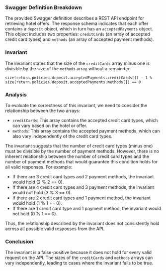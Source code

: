 ### Swagger Definition Breakdown
The provided Swagger definition describes a REST API endpoint for retrieving hotel offers. The response schema indicates that each offer contains a `deposit` object, which in turn has an `acceptedPayments` object. This object includes two properties: `creditCards` (an array of accepted credit card types) and `methods` (an array of accepted payment methods). 

### Invariant
The invariant states that the size of the `creditCards` array minus one is divisible by the size of the `methods` array without a remainder: 

`size(return.policies.deposit.acceptedPayments.creditCards[]) - 1 % size(return.policies.deposit.acceptedPayments.methods[]) == 0`

### Analysis
To evaluate the correctness of this invariant, we need to consider the relationship between the two arrays:
- `creditCards`: This array contains the accepted credit card types, which can vary based on the hotel or offer.
- `methods`: This array contains the accepted payment methods, which can also vary independently of the credit card types.

The invariant suggests that the number of credit card types (minus one) must be divisible by the number of payment methods. However, there is no inherent relationship between the number of credit card types and the number of payment methods that would guarantee this condition holds for all valid responses. For example:
- If there are 3 credit card types and 2 payment methods, the invariant would hold (2 % 2 == 0).
- If there are 4 credit card types and 3 payment methods, the invariant would not hold (3 % 3 == 0).
- If there are 2 credit card types and 1 payment method, the invariant would hold (1 % 1 == 0).
- If there are 1 credit card type and 1 payment method, the invariant would not hold (0 % 1 == 0).

Thus, the relationship described by the invariant does not consistently hold across all possible valid responses from the API. 

### Conclusion
The invariant is a false-positive because it does not hold for every valid request on the API. The sizes of the `creditCards` and `methods` arrays can vary independently, leading to cases where the invariant fails to be true.
